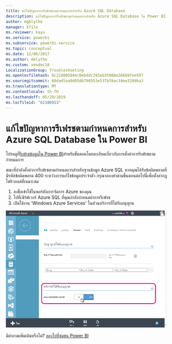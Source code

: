 ```yaml
---
title: แก้ไขปัญหาการรีเฟรชตามกำหนดการสำหรับ Azure SQL Database
description: แก้ไขปัญหาการรีเฟรชตามกำหนดการสำหรับ Azure SQL Database ใน Power BI
author: mgblythe
manager: kfile
ms.reviewer: kayu
ms.service: powerbi
ms.subservice: powerbi-service
ms.topic: conceptual
ms.date: 12/06/2017
ms.author: mblythe
ms.custom: seodec18
LocalizationGroup: Troubleshooting
ms.openlocfilehash: 0c22d005044c0ebddc242eb35908e26689fee597
ms.sourcegitcommit: 60dad5aa0d85db790553e537bf8ac34ee3289ba3
ms.translationtype: MT
ms.contentlocale: th-TH
ms.lasthandoff: 05/29/2019
ms.locfileid: "61186913"
---
```

# <a name="troubleshooting-scheduled-refresh-for-azure-sql-databases-in-power-bi"></a>แก้ไขปัญหาการรีเฟรชตามกำหนดการสำหรับ Azure SQL Database ใน Power BI
โปรดดูที่[รีเฟรชข้อมูลใน Power BI](refresh-data.md)สำหรับขั้นตอนโดยละเอียดเกี่ยวกับการตั้งค่าการรีเฟรชตามกำหนดการ

ขณะที่กำลังตั้งค่าการรีเฟรชตามกำหนดการสำหรับฐานข้อมูล Azure SQL หากคุณได้รับข้อผิดพลาดที่มีรหัสข้อผิดพลาด 400 ระหว่างการแก้ไขข้อมูลประจำตัว กรุณาลองทำตามขึ้นตอนต่อไปนี้เพื่อตั้งค่ากฎไฟร์วอลล์ที่เหมาะสม

1. ลงชื่อเข้าใช้ในพอร์ทัลการจัดการ Azure ของคุณ
2. ไปที่เซิร์ฟเวอร์ Azure SQL ที่คุณกำลังกำหนดค่าการรีเฟรช
3. เปิดใช้งาน 'Windows Azure Services' ในส่วนบริการที่ได้รับอนุญาต

![บริการ Azure ที่ได้รับอนุญาต](media/service-admin-troubleshooting-scheduled-refresh-azure-sql-databases/azurerefresh.png)  

มีคำถามเพิ่มเติมหรือไม่? [ลองไปที่ชุมชน Power BI](http://community.powerbi.com/)

